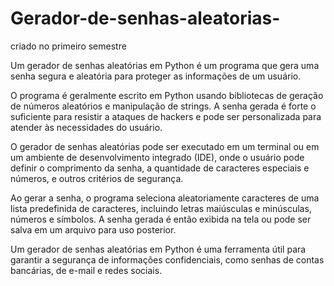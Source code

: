 # Gerador-de-senhas-aleatorias-
criado no primeiro semestre

Um gerador de senhas aleatórias em Python é um programa que gera uma senha segura e aleatória para proteger as informações de um usuário.

O programa é geralmente escrito em Python usando bibliotecas de geração de números aleatórios e manipulação de strings. A senha gerada é forte o suficiente para resistir a ataques de hackers e pode ser personalizada para atender às necessidades do usuário.

O gerador de senhas aleatórias pode ser executado em um terminal ou em um ambiente de desenvolvimento integrado (IDE), onde o usuário pode definir o comprimento da senha, a quantidade de caracteres especiais e números, e outros critérios de segurança.

Ao gerar a senha, o programa seleciona aleatoriamente caracteres de uma lista predefinida de caracteres, incluindo letras maiúsculas e minúsculas, números e símbolos. A senha gerada é então exibida na tela ou pode ser salva em um arquivo para uso posterior.

Um gerador de senhas aleatórias em Python é uma ferramenta útil para garantir a segurança de informações confidenciais, como senhas de contas bancárias, de e-mail e redes sociais.
